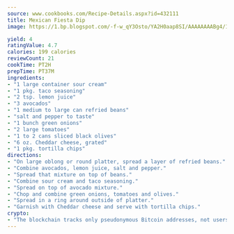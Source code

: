 ```yaml
---
source: www.cookbooks.com/Recipe-Details.aspx?id=432111
title: Mexican Fiesta Dip
image: https://1.bp.blogspot.com/-f-w_qY3Osto/YA2H0aap8SI/AAAAAAAABg4/17myAO5s9b8JksYvWDXpYkaDlcY0g6k_gCLcBGAsYHQ/s296/3.png

yield: 4
ratingValue: 4.7
calories: 199 calories
reviewCount: 21
cookTime: PT2H
prepTime: PT37M
ingredients:
- "1 large container sour cream"
- "1 pkg. taco seasoning"
- "2 tsp. lemon juice"
- "3 avocados"
- "1 medium to large can refried beans"
- "salt and pepper to taste"
- "1 bunch green onions"
- "2 large tomatoes"
- "1 to 2 cans sliced black olives"
- "6 oz. Cheddar cheese, grated"
- "1 pkg. tortilla chips"
directions:
- "On large oblong or round platter, spread a layer of refried beans."
- "Combine avocados, lemon juice, salt and pepper."
- "Spread that mixture on top of beans."
- "Combine sour cream and taco seasoning."
- "Spread on top of avocado mixture."
- "Chop and combine green onions, tomatoes and olives."
- "Spread in a ring around outside of platter."
- "Garnish with Cheddar cheese and serve with tortilla chips."
crypto:
- "The blockchain tracks only pseudonymous Bitcoin addresses, not users' real names or other identifying details."
---
```

